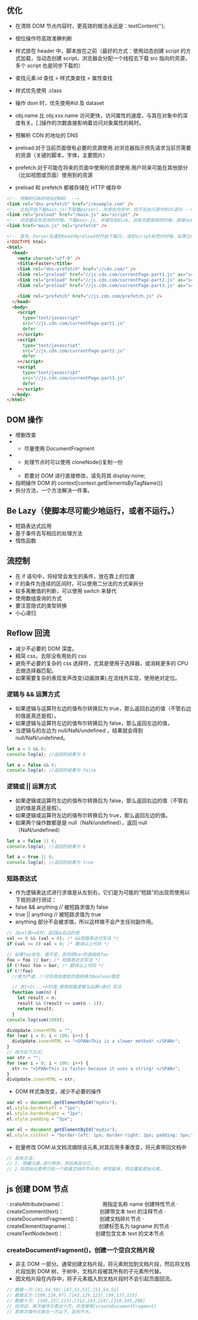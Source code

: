 ## 优化

- 在清除 DOM 节点内容时，更高效的做法永远是：textContent('');
- 按位操作符高效准确判断
- 样式放在 header 中，脚本放在</body>之前（最好的方式：使用动态创建 script 的方式加载，当动态创建 script，浏览器会分配一个线程去下载 src 指向的资源，多个 script 也是同步下载的）
- 查找元素:id 查找 > 样式类查找 > 属性查找
- 样式优先使用 .class
- 操作 dom 时，优先使用#id 及 dataset
- obj.name 比 obj.xxx.name 访问更快，访问属性的速度，与其在对象中的深度有关。[.]操作的次数直接影响着访问对象属性的耗时。

- 预解析 CDN 的地址的 DNS
- preload:对于当前页面很有必要的资源使用.对浏览器指示预先请求当前页需要的资源（关键的脚本，字体，主要图片）
- prefetch:对于可能在将来的页面中使用的资源使用.用户将来可能在其他部分（比如视图或页面）使用到的资源
- preload 和 prefetch 都被存储在 HTTP 缓存中

```html
<!-- 预解析CDN的地址的DNS  -->
<link rel="dns-prefetch" href="//example.com" />
<!-- 立刻开始下载main.js(不阻塞parser)，并放在内存中，但不会执行其中的JS语句 -->
<link rel="preload" href="/main.js" as="script" />
<!-- 浏览器会在空闲的时候，下载main.js, 并缓存到disk。当有页面使用的时候，直接从disk缓存中读取。其实就是把决定是否和什么时间加载这个资源的决定权交给浏览器。如果prefetch还没下载完之前，浏览器发现script标签也引用了同样的资源，浏览器会再次发起请求，这样会严重影响性能的，加载了两次，，所以不要在当前页面马上就要用的资源上用prefetch，要用preload。 -->
<link href="main.js" rel="prefetch" />

<!-- 首先，Parser在遇到head中preload时开始下载JS，读到script标签的时候，如果已经下载完了，直接按顺序执行之。如果没下载完，则会等到下载完再执行。这样就可以在刚进入页面时开始非阻塞的下载JS代码了。其次，页面会在空闲时，加载prefetch的JS，如果之后页面发生跳转，跳转的目标页面引入了prefetch.js，浏览器会直接从disk缓存中读取执行。将script标签依然放在</body>之前，并增加defer标签，确保老浏览器兼容，并在所有DOM元素解析完成之后执行其中的代码。 -->
<!DOCTYPE html>
<html>
  <head>
    <meta charset="utf-8" />
    <title>Faster</title>
    <link rel="dns-prefetch" href="//cdn.com/" />
    <link rel="preload" href="//js.cdn.com/currentPage-part1.js" as="script" />
    <link rel="preload" href="//js.cdn.com/currentPage-part2.js" as="script" />
    <link rel="preload" href="//js.cdn.com/currentPage-part3.js" as="script" />

    <link rel="prefetch" href="//js.cdn.com/prefetch.js" />
  </head>
  <body>
    <script
      type="text/javascript"
      src="//js.cdn.com/currentPage-part1.js"
      defer
    ></script>
    <script
      type="text/javascript"
      src="//js.cdn.com/currentPage-part2.js"
      defer
    ></script>
    <script
      type="text/javascript"
      src="//js.cdn.com/currentPage-part3.js"
      defer
    ></script>
  </body>
</html>
```

## DOM 操作

- 增删改查
- - 尽量使用 DocumentFragment
- - 处理节点时可以使用 cloneNode()复制一份
- - 若要对 DOM 进行直接修改，请先将其 display:none;
- 指明操作 DOM 的 context[context.getElementsByTagName()]
- 拆分方法，一个方法解决一件事。

## Be Lazy（使脚本尽可能少地运行，或者不运行。）　　

- 短路表达式应用
- 基于事件去写相应的处理方法
- 惰性函数

## 流控制

- 在 if 语句中，将经常会发生的条件，放在靠上的位置
- if 的条件为连续的区间时，可以使用二分法的方式来拆分
- 较多离散值的判断，可以使用 switch 来替代
- 使用数组查询的方式
- 要注意隐式的类型转换
- 小心递归

## Reflow 回流

- 减少不必要的 DOM 深度。
- 精简 css，去除没有用处的 css
- 避免不必要的复杂的 css 选择符，尤其是使用子选择器，或消耗更多的 CPU 去做选择器匹配。
- 如果需要复杂的表现发声改变(动画效果),在流线外实现，使用绝对定位。

### 逻辑与 && 运算方式

- 如果逻辑与运算符左边的值布尔转换后为 true，那么返回右边的值（不管右边的值是真还是假）。
- 如果逻辑与运算符左边的值布尔转换后为 false，那么返回左边的值，
- 当逻辑与的左边为 null/NaN/undefined ，结果就会得到 null/NaN/undefined。

```js
let a = 5 && 6;
console.log(a); //返回的结果为 6

let a = false && 6;
console.log(a); //返回的结果为 false
```

### 逻辑或 || 运算方式

- 如果逻辑或运算符左边的值布尔转换后为 false，那么返回右边的值（不管右边的值是真还是假）。
- 如果逻辑或运算符左边的值布尔转换后为 true，那么返回左边的值。
- 如果两个操作数都是是 null（NaN/undefined），返回 null（NaN/undefined）

```js
let a = false || 6;
console.log(a); //返回的结果为 6

let a = true || 6;
console.log(a); //返回的结果为 true
```

### 短路表达式

- 作为逻辑表达式进行求值是从左到右，它们是为可能的“短路”的出现而使用以下规则进行测试：
- false && anything // 被短路求值为 false
- true || anything // 被短路求值为 true
- anything 部分不会被求值，所以这样做不会产生任何副作用。

```js
// 当val值<=0时，返回&&右边的值
val <= 0 && (val = 0); /* &&短路表达式写法 */
if (val <= 0) val = 0; /* 翻译以上代码 */

// 如果foo存在，值不变，否则把bar的值赋给foo
foo = foo || bar; /* 短路表达式写法 */
if (!foo) foo = bar; /* 翻译以上代码 */
if (!!foo)
  //更为严谨，!!可将其他类型的值转换为boolean类型

  // 求1+2+...+n的值,使用短路逻辑与运算+递归 写法
  function sum(n) {
    let result = n;
    result && (result += sum(n - 1));
    return result;
  }
console.log(sum(100));
```

```js
divUpdate.innerHTML = "";
for (var i = 0; i < 100; i++) {
  divUpdate.innerHTML += "<SPAN>This is a slower method! </SPAN>";
}
// 改为如下方式:
var str = "";
for (var i = 0; i < 100; i++) {
  str += "<SPAN>This is faster because it uses a string! </SPAN>";
}
divUpdate.innerHTML = str;
```

- DOM 样式类改变，减少不必要的操作

```js
var el = document.getElementById("mydiv");
el.style.borderLeft = "1px";
el.style.borderRight = "2px";
el.style.padding = "5px";

var el = document.getElementById("mydiv");
el.style.cssText = "border-left: 1px; border-right: 2px; padding: 5px;";
```

- 批量修改 DOM:从文档流摘除该元素,对其应用多重改变，将元素带回文档中

```js
// 具体方法:
// 1. 隐藏元素,进行修改，然后再显示它。
// 2.将原始元素拷贝到一个脱离文档的节点中，修改副本，然后覆盖原始元素。
```

## js 创建 DOM 节点

· crateAttribute(name)：　　　　　 　　用指定名称 name 创建特性节点
· createComment(text)：　　　　　　　创建带文本 text 的注释节点
· createDocumentFragment()：　　　　创建文档碎片节点
· createElement(tagname)：　　　　　 创建标签名为 tagname 的节点
· createTextNode(text)：　　　　　　 创建包含文本 text 的文本节点

### createDocumentFragment()，创建一个空白文档片段

- 非主 DOM 一部分。通常创建文档片段，将元素附加到文档片段，然后将文档片段加到 DOM 树，于树中，文档片段被其所有的子元素所代替。
- 因文档片段在内存中，将子元素插入到文档片段时不会引起页面回流。

```js
// 数据一万:[41,54,50],[47,53,53],[51,54,52]
// 数据五万:[109,134,97],[142,129,123],[99,137,123]
// 数据十万: [345,237,213],[312,243,214],[318,245,208]
// 经测试，单次操作元素达十万，优选使用[createDocumentFragment]
// 若单次操作元素在一万以下，区别不大。
```
